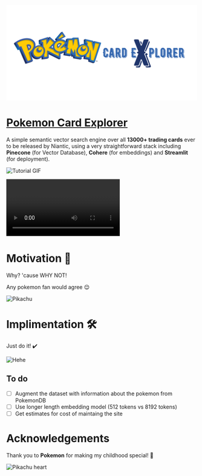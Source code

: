 ![Pokemon Trading Card](assets/banner.png)

# [Pokemon Card Explorer](https://pokemoncards.streamlit.app/)

A simple semantic vector search engine over all **13000+ trading cards** ever to be released by Niantic, using a very straightforward stack including **Pinecone** (for Vector Database), **Cohere** (for embeddings) and **Streamlit** (for deployment). 


![Tutorial GIF](assets/tutorial.gif)


![](https://github.com/bhavnicksm/pokemon-card-explorer/blob/main/assets/streamlit-app-2023-09-15-18-09-95.webm)

# Motivation 🤔

Why? 'cause WHY NOT!

Any pokemon fan would agree 😌

![Pikachu](https://media.giphy.com/media/xuXzcHMkuwvf2/giphy.gif)

# Implimentation 🛠️

Just do it! ✔️

![Hehe](https://media.giphy.com/media/3kzJvEciJa94SMW3hN/giphy.gif)

## To do

- [ ] Augment the dataset with information about the pokemon from PokemonDB
- [ ] Use longer length embedding model (512 tokens vs 8192 tokens)
- [ ] Get estimates for cost of maintaing the site

# Acknowledgements 

Thank you to **Pokemon** for making my childhood special! 💙

![Pikachu heart](https://media.giphy.com/media/X5jBK75e04uDS/giphy.gif)
